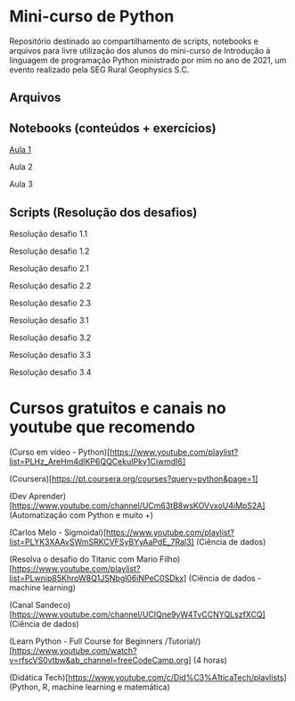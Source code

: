 # Mini-curso de Python

Repositório destinado ao compartilhamento de scripts, notebooks e arquivos para livre utilização dos alunos do mini-curso de Introdução à linguagem de programação Python ministrado por mim no ano de 2021, um evento realizado pela SEG Rural Geophysics S.C.
## Arquivos


## Notebooks (conteúdos + exercícios)
[Aula 1](https://colab.research.google.com/drive/1mygo9Cb-Fx700CQ2ijreBIQQkXeA7nYZ#scrollTo=HlcezFRGKCDn)

Aula 2

Aula 3

## Scripts (Resolução dos desafios)

Resolução desafio 1.1

Resolução desafio 1.2

Resolução desafio 2.1

Resolução desafio 2.2

Resolução desafio 2.3

Resolução desafio 3.1

Resolução desafio 3.2

Resolução desafio 3.3

Resolução desafio 3.4

# Cursos gratuitos e canais no youtube que recomendo
(Curso em vídeo - Python)[https://www.youtube.com/playlist?list=PLHz_AreHm4dlKP6QQCekuIPky1CiwmdI6]

(Coursera)[https://pt.coursera.org/courses?query=python&page=1]

(Dev Aprender)[https://www.youtube.com/channel/UCm63tB8wsKOVvxoU4iMpS2A] (Automatização com Python e muito +)

(Carlos Melo - Sigmoidal)[https://www.youtube.com/playlist?list=PLYK3XAAvSWmSRKCVFSyBYyAaPdE_7Ral3] (Ciência de dados)

(Resolva o desafio do Titanic com Mario Filho)[https://www.youtube.com/playlist?list=PLwnip85KhroW8Q1JSNbgl06iNPeC0SDkx] (Ciência de dados - machine learning)

(Canal Sandeco)[https://www.youtube.com/channel/UCIQne9yW4TvCCNYQLszfXCQ] (Ciência de dados)

(Learn Python - Full Course for Beginners /Tutorial/)[https://www.youtube.com/watch?v=rfscVS0vtbw&ab_channel=freeCodeCamp.org] (4 horas)

(Didática Tech)[https://www.youtube.com/c/Did%C3%A1ticaTech/playlists] (Python, R, machine learning e matemática)
